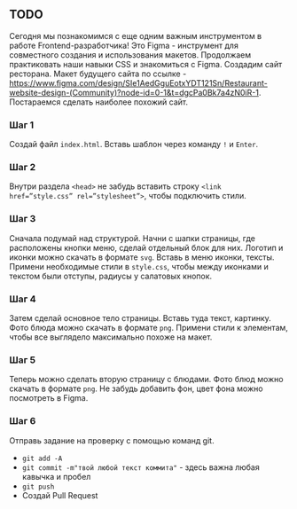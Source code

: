 ## TODO
Сегодня мы познакомимся с еще одним важным инструментом в работе Frontend-разработчика! Это Figma - инструмент для совместного создания и использования макетов.
Продолжаем практиковать наши навыки CSS и знакомиться с Figma. Создадим сайт ресторана. Макет будущего сайта по ссылке - https://www.figma.com/design/SIe1AedGguEotxYDT121Sn/Restaurant-website-design-(Community)?node-id=0-1&t=dgcPa0Bk7a4zN0iR-1. Постараемся сделать наиболее похожий сайт. 

### Шаг 1
Создай файл `index.html`. Вставь шаблон через команду `!` и `Enter`. 

### Шаг 2
Внутри раздела `<head>` не забудь вставить строку `<link href=”style.css” rel=”stylesheet”>`, чтобы подключить стили. 

### Шаг 3
Сначала подумай над структурой. Начни с шапки страницы, где расположены кнопки меню, сделай отдельный блок для них. Логотип и иконки можно скачать в формате `svg`. 
Вставь в меню иконки, тексты. Примени необходимые стили в `style.css`, чтобы между иконками и текстом были отступы, радиусы у салатовых кнопок.

### Шаг 4
Затем сделай основное тело страницы. Вставь туда текст, картинку. Фото блюда можно скачать в формате `png`. Примени стили к элементам, чтобы все выглядело максимально похоже на макет.

### Шаг 5
Теперь можно сделать вторую страницу с блюдами. Фото блюд можно скачать в формате `png`. Не забудь добавить фон, цвет фона можно посмотреть в Figma. 

### Шаг 6
Отправь задание на проверку с помощью команд git.
- `git add -A`
- `git commit -m"твой любой текст коммита"` - здесь важна любая кавычка и пробел
- `git push`
- Создай Pull Request